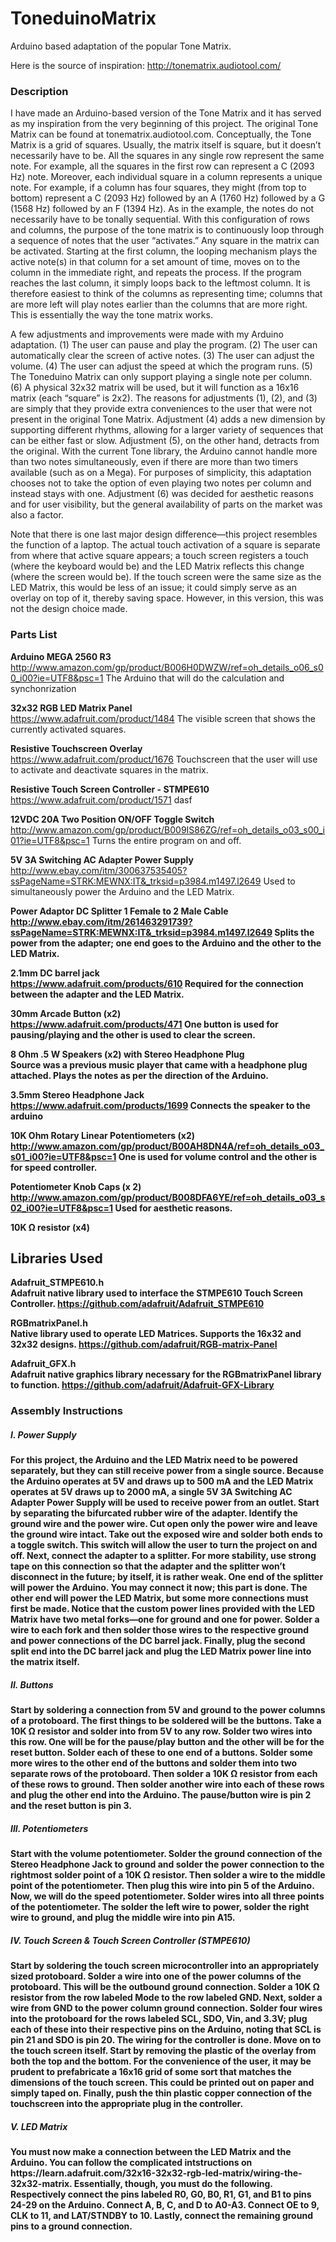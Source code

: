 <h1>ToneduinoMatrix</h1>

Arduino based adaptation of the popular Tone Matrix.

Here is the source of inspiration: http://tonematrix.audiotool.com/

<h3>Description</h3>

I have made an Arduino-based version of the Tone Matrix and it has served as my inspiration from the very beginning of this project. The original Tone Matrix can be found at tonematrix.audiotool.com. Conceptually, the Tone Matrix is a grid of squares. Usually, the matrix itself is square, but it doesn’t necessarily have to be. All the squares in any single row represent the same note. For example, all the squares in the first row can represent a C (2093 Hz) note. Moreover, each individual square in a column represents a unique note. For example, if a column has four squares, they might (from top to bottom) represent a C (2093 Hz) followed by an A (1760 Hz) followed by a G (1568 Hz) followed by an F (1394 Hz). As in the example, the notes do not necessarily have to be tonally sequential. With this configuration of rows and columns, the purpose of the tone matrix is to continuously loop through a sequence of notes that the user “activates.” Any square in the matrix can be activated. Starting at the first column, the looping mechanism plays the active note(s) in that column for a set amount of time, moves on to the column in the immediate right, and repeats the process. If the program reaches the last column, it simply loops back to the leftmost column. It is therefore easiest to think of the columns as representing time; columns that are more left will play notes earlier than the columns that are more right. This is essentially the way the tone matrix works. 

A few adjustments and improvements were made with my Arduino adaptation. (1) The user can pause and play the program. (2) The user can automatically clear the screen of active notes. (3) The user can adjust the volume. (4) The user can adjust the speed at which the program runs. (5) The Toneduino Matrix can only support playing a single note per column. (6) A physical 32x32 matrix will be used, but it will function as a 16x16 matrix (each “square” is 2x2). The reasons for adjustments (1), (2), and (3) are simply that they provide extra conveniences to the user that were not present in the original Tone Matrix. Adjustment (4) adds a new dimension by supporting different rhythms, allowing for a larger variety of sequences that can be either fast or slow. Adjustment (5), on the other hand, detracts from the original. With the current Tone library, the Arduino cannot handle more than two notes simultaneously, even if there are more than two timers available (such as on a Mega). For purposes of simplicity, this adaptation chooses not to take the option of even playing two notes per column and instead stays with one. Adjustment (6) was decided for aesthetic reasons and for user visibility, but the general availability of parts on the market was also a factor.

Note that there is one last major design difference—this project resembles the function of a laptop. The actual touch activation of a square is separate from where that active square appears; a touch screen registers a touch (where the keyboard would be) and the LED Matrix reflects this change (where the screen would be). If the touch screen were the same size as the LED Matrix, this would be less of an issue; it could simply serve as an overlay on top of it, thereby saving space. However, in this version, this was not the design choice made.

<h3>Parts List</h3>

<b>Arduino MEGA 2560 R3</b><br>
http://www.amazon.com/gp/product/B006H0DWZW/ref=oh_details_o06_s00_i00?ie=UTF8&psc=1
The Arduino that will do the calculation and synchonrization

<b>32x32 RGB LED Matrix Panel</b><br>
https://www.adafruit.com/product/1484
The visible screen that shows the currently activated squares.

<b>Resistive Touchscreen Overlay</b><br>
https://www.adafruit.com/product/1676
Touchscreen that the user will use to activate and deactivate squares in the matrix.

<b>Resistive Touch Screen Controller - STMPE610</b><br>
https://www.adafruit.com/product/1571
dasf

<b>12VDC 20A Two Position ON/OFF Toggle Switch</b><br>
http://www.amazon.com/gp/product/B009IS86ZG/ref=oh_details_o03_s00_i01?ie=UTF8&psc=1
Turns the entire program on and off.

<b>5V 3A Switching AC Adapter Power Supply</b><br>
http://www.ebay.com/itm/300637535405?ssPageName=STRK:MEWNX:IT&_trksid=p3984.m1497.l2649
Used to simultaneously power the Arduino and the LED Matrix.

<b>Power Adaptor DC Splitter 1 Female to 2 Male Cable</b><br>
<b>http://www.ebay.com/itm/261463291739?ssPageName=STRK:MEWNX:IT&_trksid=p3984.m1497.l2649
Splits the power from the adapter; one end goes to the Arduino and the other to the LED Matrix.

<b>2.1mm DC barrel jack</b><br>
https://www.adafruit.com/products/610
Required for the connection between the adapter and the LED Matrix.

<b>30mm Arcade Button (x2)</b><br>
https://www.adafruit.com/products/471
One button is used for pausing/playing and the other is used to clear the screen.

<b>8 Ohm .5 W Speakers (x2) with Stereo Headphone Plug</b><br>
Source was a previous music player that came with a headphone plug attached.
Plays the notes as per the direction of the Arduino.

<b>3.5mm Stereo Headphone Jack</b><br>
https://www.adafruit.com/products/1699
Connects the speaker to the arduino

<b>10K Ohm Rotary Linear Potentiometers (x2)</b><br>
http://www.amazon.com/gp/product/B00AH8DN4A/ref=oh_details_o03_s01_i00?ie=UTF8&psc=1
One is used for volume control and the other is for speed controller.

<b>Potentiometer Knob Caps (x 2)</b><br>
http://www.amazon.com/gp/product/B008DFA6YE/ref=oh_details_o03_s02_i00?ie=UTF8&psc=1
Used for aesthetic reasons.

<b>10K Ω resistor (x4)</b><br>

<h2>Libraries Used</h2>

<b>Adafruit_STMPE610.h</b><br>
Adafruit native library used to interface the STMPE610 Touch Screen Controller.
https://github.com/adafruit/Adafruit_STMPE610

<b>RGBmatrixPanel.h</b><br>
Native library used to operate LED Matrices. Supports the 16x32 and 32x32 designs.
https://github.com/adafruit/RGB-matrix-Panel

<b>Adafruit_GFX.h</b><br>
Adafruit native graphics library necessary for the RGBmatrixPanel library to function.
https://github.com/adafruit/Adafruit-GFX-Library

<h3>Assembly Instructions</h3>

<h5>I. Power Supply</h5>

For this project, the Arduino and the LED Matrix need to be powered separately, but they can still receive power from a single source. Because the Arduino operates at 5V and draws up to 500 mA and the LED Matrix operates at 5V draws up to 2000 mA, a single 5V 3A Switching AC Adapter Power Supply will be used to receive power from an outlet. Start by separating the bifurcated rubber wire of the adapter. Identify the ground wire and the power wire. Cut open only the power wire and leave the ground wire intact. Take out the exposed wire and solder both ends to a toggle switch. This switch will allow the user to turn the project on and off. Next, connect the adapter to a splitter. For more stability, use strong tape on this connection so that the adapter and the splitter won’t disconnect in the future; by itself, it is rather weak. One end of the splitter will power the Arduino. You may connect it now; this part is done. The other end will power the LED Matrix, but some more connections must first be made. Notice that the custom power lines provided with the LED Matrix have two metal forks—one for ground and one for power. Solder a wire to each fork and then solder those wires to the respective ground and power connections of the DC barrel jack. Finally, plug the second split end into the DC barrel jack and plug the LED Matrix power line into the matrix itself.

<h5>II. Buttons</h5>
Start by soldering a connection from 5V and ground to the power columns of a protoboard. The first things to be soldered will be the buttons. Take a 10K Ω resistor and solder into from 5V to any row. Solder two wires into this row. One will be for the pause/play button and the other will be for the reset button. Solder each of these to one end of a buttons. Solder some more wires to the other end of the buttons and solder them into two separate rows of the protoboard. Then solder a 10K Ω resistor from each of these rows to ground. Then solder another wire into each of these rows and plug the other end into the Arduino. The pause/button wire is pin 2 and the reset button is pin 3. 

<h5>III. Potentiometers</h5>
Start with the volume potentiometer. Solder the ground connection of the Stereo Headphone Jack to ground and solder the power connection to the rightmost solder point of a 10K Ω resistor. Then solder a wire to the middle point of the potentiometer. Then plug this wire into pin 5 of the Arduino. Now, we will do the speed potentiometer. Solder wires into all three points of the potentiometer. The solder the left wire to power, solder the right wire to ground, and plug the middle wire into pin A15.

<h5>IV. Touch Screen & Touch Screen Controller (STMPE610)</h5>
Start by soldering the touch screen microcontroller into an appropriately sized protoboard. Solder a wire into one of the power columns of the protoboard. This will be the outbound ground connection. Solder a 10K Ω resistor from the row labeled Mode to the row labeled GND. Next, solder a wire from GND to the power column ground connection. Solder four wires into the protoboard for the rows labeled SCL, SDO, Vin, and 3.3V; plug each of these into their respective pins on the Arduino, noting that SCL is pin 21 and SDO is pin 20. The wiring for the controller is done. Move on to the touch screen itself. Start by removing the plastic of the overlay from both the top and the bottom. For the convenience of the user, it may be prudent to prefabricate a 16x16 grid of some sort that matches the dimensions of the touch screen. This could be printed out on paper and simply taped on. Finally, push the thin plastic copper connection of the touchscreen into the appropriate plug in the controller.

<h5>V. LED Matrix</h5>
You must now make a connection between the LED Matrix and the Arduino. You can follow the complicated intstructions on https://learn.adafruit.com/32x16-32x32-rgb-led-matrix/wiring-the-32x32-matrix. Essentially, though, you must do the following. Respectively connect the pins labeled R0, G0, B0, R1, G1, and B1 to pins 24-29 on the Arduino. Connect A, B, C, and D to A0-A3. Connect OE to 9, CLK to 11, and LAT/STNDBY to 10. Lastly, connect the remaining ground pins to a ground connection.

